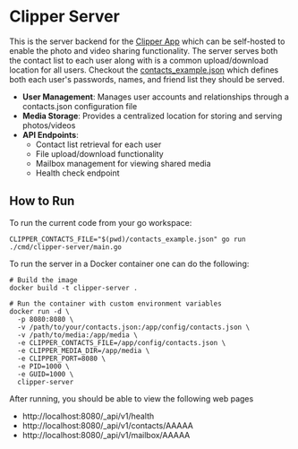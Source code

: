 # Clipper Server

This is the server backend for the [Clipper App](https://github.com/clipper-camera/clipper-app) which can be self-hosted to enable the photo and video sharing functionality. The server serves both the contact list to each user along with is a common upload/download location for all users. Checkout the [contacts_example.json](./contacts_example.json) which defines both each user's passwords, names, and friend list they should be served.


- **User Management**: Manages user accounts and relationships through a contacts.json configuration file
- **Media Storage**: Provides a centralized location for storing and serving photos/videos
- **API Endpoints**:
  - Contact list retrieval for each user
  - File upload/download functionality 
  - Mailbox management for viewing shared media
  - Health check endpoint



## How to Run

To run the current code from your go workspace:
```
CLIPPER_CONTACTS_FILE="$(pwd)/contacts_example.json" go run ./cmd/clipper-server/main.go
```

To run the server in a Docker container one can do the following:
```
# Build the image
docker build -t clipper-server .

# Run the container with custom environment variables
docker run -d \
  -p 8080:8080 \
  -v /path/to/your/contacts.json:/app/config/contacts.json \
  -v /path/to/media:/app/media \
  -e CLIPPER_CONTACTS_FILE=/app/config/contacts.json \
  -e CLIPPER_MEDIA_DIR=/app/media \
  -e CLIPPER_PORT=8080 \
  -e PID=1000 \
  -e GUID=1000 \
  clipper-server
```

After running, you should be able to view the following web pages
- http://localhost:8080/_api/v1/health
- http://localhost:8080/_api/v1/contacts/AAAAA
- http://localhost:8080/_api/v1/mailbox/AAAAA




